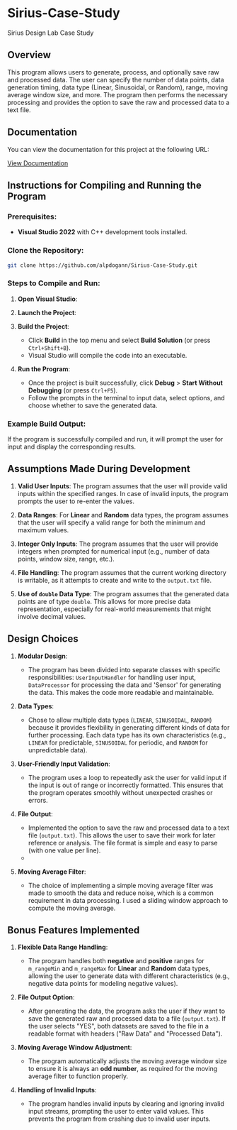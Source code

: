 # Sirius-Case-Study
Sirius Design Lab Case Study

## Overview

This program allows users to generate, process, and optionally save raw and processed data. The user can specify the number of data points, data generation timing, data type (Linear, Sinusoidal, or Random), range, moving average window size, and more. The program then performs the necessary processing and provides the option to save the raw and processed data to a text file.

## Documentation

You can view the documentation for this project at the following URL:

[View Documentation](https://alpdogann.github.io/Sirius-Case-Study/)

## Instructions for Compiling and Running the Program

### Prerequisites:
- **Visual Studio 2022** with C++ development tools installed.

### Clone the Repository:
 ```bash
 git clone https://github.com/alpdogann/Sirius-Case-Study.git
 ```
     
### Steps to Compile and Run:

1. **Open Visual Studio**:
   
2. **Launch the Project**:

3. **Build the Project**:
   - Click **Build** in the top menu and select **Build Solution** (or press `Ctrl+Shift+B`).
   - Visual Studio will compile the code into an executable.

4. **Run the Program**:
   - Once the project is built successfully, click **Debug** > **Start Without Debugging** (or press `Ctrl+F5`).
   - Follow the prompts in the terminal to input data, select options, and choose whether to save the generated data.

### Example Build Output:
If the program is successfully compiled and run, it will prompt the user for input and display the corresponding results.

## Assumptions Made During Development

1. **Valid User Inputs**: The program assumes that the user will provide valid inputs within the specified ranges. In case of invalid inputs, the program prompts the user to re-enter the values.
   
2. **Data Ranges**: For **Linear** and **Random** data types, the program assumes that the user will specify a valid range for both the minimum and maximum values.

3. **Integer Only Inputs**: The program assumes that the user will provide integers when prompted for numerical input (e.g., number of data points, window size, range, etc.).

4. **File Handling**: The program assumes that the current working directory is writable, as it attempts to create and write to the `output.txt` file.

5. **Use of `double` Data Type**: The program assumes that the generated data points are of type `double`. This allows for more precise data representation, especially for real-world measurements that might involve decimal values.

## Design Choices

1. **Modular Design**:
   - The program has been divided into separate classes with specific responsibilities: `UserInputHandler` for handling user input, `DataProcessor` for processing the data and 'Sensor' for generating the data. This makes the code more readable and maintainable.
   
2. **Data Types**:
   - Chose to allow multiple data types (`LINEAR`, `SINUSOIDAL`, `RANDOM`) because it provides flexibility in generating different kinds of data for further processing. Each data type has its own characteristics (e.g., `LINEAR` for predictable, `SINUSOIDAL` for periodic, and `RANDOM` for unpredictable data).
   
3. **User-Friendly Input Validation**:
   - The program uses a loop to repeatedly ask the user for valid input if the input is out of range or incorrectly formatted. This ensures that the program operates smoothly without unexpected crashes or errors.
   
4. **File Output**:
   - Implemented the option to save the raw and processed data to a text file (`output.txt`). This allows the user to save their work for later reference or analysis. The file format is simple and easy to parse (with one value per line).
   - 
5. **Moving Average Filter**:
   - The choice of implementing a simple moving average filter was made to smooth the data and reduce noise, which is a common requirement in data processing. I used a sliding window approach to compute the moving average.

## Bonus Features Implemented

1. **Flexible Data Range Handling**:
   - The program handles both **negative** and **positive** ranges for `m_rangeMin` and `m_rangeMax` for **Linear** and **Random** data types, allowing the user to generate data with different characteristics (e.g., negative data points for modeling negative values).
   
2. **File Output Option**:
   - After generating the data, the program asks the user if they want to save the generated raw and processed data to a file (`output.txt`). If the user selects "YES", both datasets are saved to the file in a readable format with headers ("Raw Data" and "Processed Data").
   
3. **Moving Average Window Adjustment**:
   - The program automatically adjusts the moving average window size to ensure it is always an **odd number**, as required for the moving average filter to function properly.
   
4. **Handling of Invalid Inputs**:
   - The program handles invalid inputs by clearing and ignoring invalid input streams, prompting the user to enter valid values. This prevents the program from crashing due to invalid user inputs.
